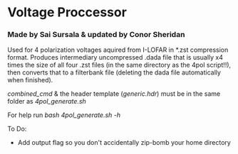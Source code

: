 # Voltage Proccessor
### Made by Sai Sursala & updated by Conor Sheridan
Used for 4 polarization voltages aquired from I-LOFAR in *.zst compression format. Produces intermediary uncompressed .dada file that is usually x4 times the size of all four .zst files (in the same directory as the 4pol script!!), then converts that to a filterbank file (deleting the dada file automatically when finished).

_combined_cmd_ & the header template (_generic.hdr_) must be in the same folder as _4pol_generate.sh_

For help run _bash 4pol_generate.sh -h_

To Do:
* Add output flag so you don't accidentally zip-bomb your home directory
